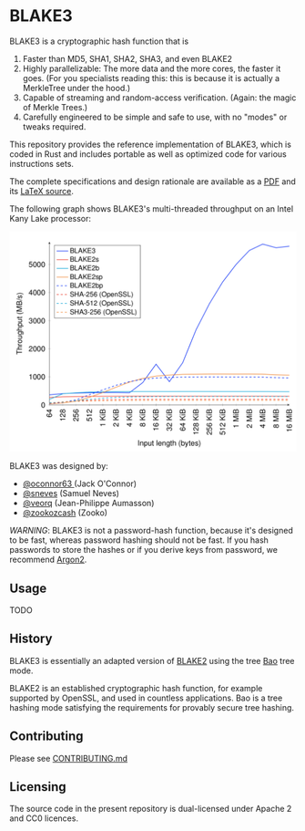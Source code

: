 # BLAKE3

BLAKE3 is a cryptographic hash function that is

1. Faster than MD5, SHA1, SHA2, SHA3, and even BLAKE2
1. Highly parallelizable: The more data and the more cores, the faster it
goes. (For you specialists reading this: this is because it is actually a
MerkleTree under the hood.)
1. Capable of streaming and random-access verification. (Again: the magic of Merkle Trees.)
1. Carefully engineered to be simple and safe to use, with no "modes" or tweaks required.

This repository provides the reference implementation of BLAKE3, which
is coded in Rust and includes portable as well as optimized code for
various instructions sets.

The complete specifications and design rationale are available as a
[PDF](https://github.com/BLAKE3-team/BLAKE3-specs/raw/master/blake3.pdf) and its
[LaTeX source](https://github.com/BLAKE3-team/BLAKE3-specs/).

The following graph shows BLAKE3's multi-threaded throughput on an Intel
Kany Lake processor:

![benchmarks](media/speed.png)


BLAKE3 was designed by:

* [@oconnor63 ](https://github.com/oconnor63) (Jack O'Connor)
* [@sneves](https://github.com/sneves) (Samuel Neves)
* [@veorq](https://github.com/veorq) (Jean-Philippe Aumasson)
* [@zookozcash](https://github.com/zookozcash) (Zooko)

*WARNING*: BLAKE3 is not a password-hash function, because it's designed
to be fast, whereas password hashing should not be fast.
If you hash passwords to store the hashes or if you derive keys from password, we recommend
[Argon2](https://github.com/P-H-C/phc-winner-argon2).

## Usage

TODO

## History

BLAKE3 is essentially an adapted version of [BLAKE2](https://blake2.net)
using the tree [Bao](https://github.com/oconnor663/baokeshed) tree mode.

BLAKE2 is an established cryptographic hash function, for example
supported by OpenSSL, and used in countless applications.
Bao is a tree hashing mode satisfying the requirements for provably
secure tree hashing.

## Contributing

Please see [CONTRIBUTING.md](CONTRIBUTING.md)

## Licensing

The source code in the present repository is dual-licensed under Apache
2 and CC0 licences.


